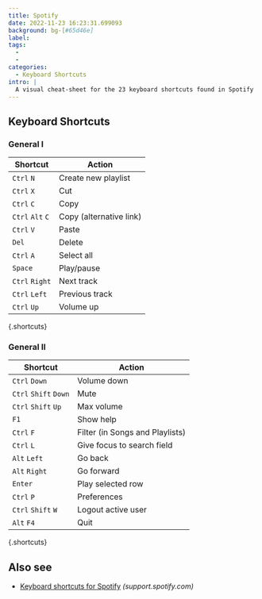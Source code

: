 ```yaml
---
title: Spotify
date: 2022-11-23 16:23:31.699093
background: bg-[#65d46e]
label:
tags:
  -
  -
categories:
  - Keyboard Shortcuts
intro: |
  A visual cheat-sheet for the 23 keyboard shortcuts found in Spotify
---
```


## Keyboard Shortcuts

### General I

| Shortcut         | Action                  |
| ---------------- | ----------------------- |
| `Ctrl` `N`       | Create new playlist     |
| `Ctrl` `X`       | Cut                     |
| `Ctrl` `C`       | Copy                    |
| `Ctrl` `Alt` `C` | Copy (alternative link) |
| `Ctrl` `V`       | Paste                   |
| `Del`            | Delete                  |
| `Ctrl` `A`       | Select all              |
| `Space`          | Play/pause              |
| `Ctrl` `Right`   | Next track              |
| `Ctrl` `Left`    | Previous track          |
| `Ctrl` `Up`      | Volume up               |

{.shortcuts}

### General II

| Shortcut              | Action                          |
| --------------------- | ------------------------------- |
| `Ctrl` `Down`         | Volume down                     |
| `Ctrl` `Shift` `Down` | Mute                            |
| `Ctrl` `Shift` `Up`   | Max volume                      |
| `F1`                  | Show help                       |
| `Ctrl` `F`            | Filter (in Songs and Playlists) |
| `Ctrl` `L`            | Give focus to search field      |
| `Alt` `Left`          | Go back                         |
| `Alt` `Right`         | Go forward                      |
| `Enter`               | Play selected row               |
| `Ctrl` `P`            | Preferences                     |
| `Ctrl` `Shift` `W`    | Logout active user              |
| `Alt` `F4`            | Quit                            |

{.shortcuts}

## Also see

- [Keyboard shortcuts for Spotify](https://support.spotify.com/is/using_spotify/system_settings/keyboard-shortcuts/) _(support.spotify.com)_
